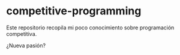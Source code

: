 # competitive-programming
Este repositorio recopila mi poco conocimiento sobre programación competitiva. 

¿Nueva pasión?
